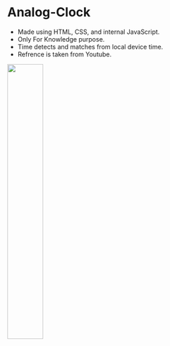 # Analog-Clock

<ul>
  <li>Made using HTML, CSS, and internal JavaScript.</li>
  <li>Only For Knowledge purpose.</li>
  <li>Time detects and matches from local device time.</li>
  <li>Refrence is taken from Youtube.</li>
</ul>

<img src = "https://github.com/Arun-webcode/Digital-Clock/blob/main/Clock%20image.png" width="40%" height="40%">

